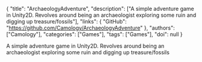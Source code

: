 {
  "title": "ArchaeologyAdventure",
  "description": ["A simple adventure game in Unity2D. Revolves around being an archaeologist exploring some ruin and digging up treasure/fossils"],
  "links": {
    "GitHub": "https://github.com/Camology/ArchaeologyAdventure"
  },
  "authors": ["Camology"],
  "categories": ["Games"],
  "tags": ["Games"],
  "doi": null
}

<!-- Generated by csv2md.R – do not edit by hand -->

A simple adventure game in Unity2D. Revolves around being an archaeologist exploring some ruin and digging up treasure/fossils